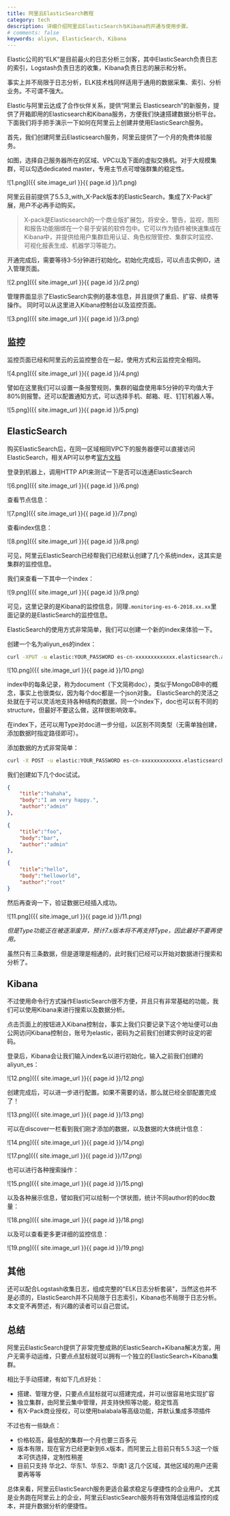 ```yaml
---
title: 阿里云ElasticSearch教程
category: tech
description: 详细介绍阿里云ElasticSearch与Kibana的开通与使用步骤。
# comments: false
keywords: aliyun, ElasticSearch, Kibana
---
```


Elastic公司的“ELK”是目前最火的日志分析三剑客，其中ElasticSearch负责日志的索引，Logstash负责日志的收集，Kibana负责日志的展示和分析。

事实上并不局限于日志分析，ELK技术栈同样适用于通用的数据采集、索引、分析业务。不可谓不强大。

Elastic与阿里云达成了合作伙伴关系，提供“阿里云 Elasticsearch”的新服务，提供了开箱即用的Elasticsearch和Kibana服务，方便我们快速搭建数据分析平台。下面我们将手把手演示一下如何在阿里云上创建并使用ElasticSearch服务。


首先，我们创建阿里云Elasticsearch服务，阿里云提供了一个月的免费体验服务。

如图，选择自己服务器所在的区域、VPC以及下面的虚拟交换机。对于大规模集群，可以勾选dedicated master，专用主节点可增强群集的稳定性。

![1.png]({{ site.image_url }}{{ page.id }}/1.png)

阿里云目前提供了5.5.3_with_X-Pack版本的ElasticSearch，集成了X-Pack扩展，用户不必再手动购买。

> X-pack是Elasticsearch的一个商业版扩展包，将安全，警告，监视，图形和报告功能捆绑在一个易于安装的软件包中。它可以作为插件被快速集成在Kibana中，并提供给用户集群启用认证、角色权限管控、集群实时监控、可视化报表生成、机器学习等能力。

开通完成后，需要等待3-5分钟进行初始化。初始化完成后，可以点击实例ID，进入管理页面。

![2.png]({{ site.image_url }}{{ page.id }}/2.png)

管理界面显示了ElasticSearch实例的基本信息，并且提供了重启、扩容、续费等操作。
同时可以从这里进入Kibana控制台以及监控页面。

![3.png]({{ site.image_url }}{{ page.id }}/3.png)


## 监控

监控页面已经和阿里云的云监控整合在一起，使用方式和云监控完全相同。

![4.png]({{ site.image_url }}{{ page.id }}/4.png)

譬如在这里我们可以设置一条报警规则，集群的磁盘使用率5分钟的平均值大于80%则报警。还可以配置通知方式，可以选择手机、邮箱、旺、钉钉机器人等。

![5.png]({{ site.image_url }}{{ page.id }}/5.png)


## ElasticSearch

购买ElasticSearch后，在同一区域相同VPC下的服务器便可以直接访问ElasticSearch，相关API可以参考[官方文档](https://www.elastic.co/guide/en/elasticsearch/reference/5.5/index.html)

登录到机器上，调用HTTP API来测试一下是否可以连通ElasticSearch

![6.png]({{ site.image_url }}{{ page.id }}/6.png)

查看节点信息：

![7.png]({{ site.image_url }}{{ page.id }}/7.png)

查看index信息：

![8.png]({{ site.image_url }}{{ page.id }}/8.png)


可见，阿里云ElasticSearch已经帮我们已经默认创建了几个系统index，这其实是集群的监控信息。

我们来查看一下其中一个index：

![9.png]({{ site.image_url }}{{ page.id }}/9.png)

可见，这里记录的是Kibana的监控信息，同理`.monitoring-es-6-2018.xx.xx`里面记录的是ElasticSearch的监控信息。


ElasticSearch的使用方式非常简单，我们可以创建一个新的index来体验一下。

创建一个名为aliyun_es的index：

```bash
curl -XPUT -u elastic:YOUR_PASSWORD es-cn-xxxxxxxxxxxxx.elasticsearch.aliyuncs.com:9200/aliyun_es
```

![10.png]({{ site.image_url }}{{ page.id }}/10.png)

index中的每条记录，称为document（下文简称doc），类似于MongoDB中的概念，事实上也很类似，因为每个doc都是一个json对象。
ElasticSearch的灵活之处就在于可以灵活地支持各种结构的数据，同一个index下，doc也可以有不同的structure，但最好不要这么做，这样很影响效率。

在index下，还可以用Type对doc进一步分组，以区别不同类型（无需单独创建，添加数据时指定路径即可）。

添加数据的方式非常简单：

```bash
curl -X POST -u elastic:YOUR_PASSWORD es-cn-xxxxxxxxxxxxx.elasticsearch.aliyuncs.com:9200/index_name/type_name -d '{...}' 
```

我们创建如下几个doc试试。

```json
{
    "title":"hahaha",
    "body":"I am very happy.",
    "author":"admin"
},

{
    "title":"foo",
    "body":"bar",
    "author":"admin"
},

{
    "title":"hello",
    "body":"helloworld",
    "author":"root"
}
```

然后再查询一下，验证数据已经插入成功。

![11.png]({{ site.image_url }}{{ page.id }}/11.png)

*但是Type功能正在被逐渐废弃，预计7.x版本将不再支持Type，因此最好不要再使用。*


虽然只有三条数据，但是道理是相通的，此时我们已经可以开始对数据进行搜索和分析了。



## Kibana

不过使用命令行方式操作ElasticSearch很不方便，并且只有非常基础的功能，我们可以使用Kibana来进行搜索以及数据分析。

点击页面上的按钮进入Kibana控制台，事实上我们只要记录下这个地址便可以由公网访问Kibana控制台，账号为elastic，密码为之前我们创建实例时设定的密码。

登录后，Kibana会让我们输入index名以进行初始化，输入之前我们创建的aliyun_es：

![12.png]({{ site.image_url }}{{ page.id }}/12.png)

创建完成后，可以进一步进行配置。如果不需要的话，那么就已经全部配置完成了！

![13.png]({{ site.image_url }}{{ page.id }}/13.png)

可以在discover一栏看到我们刚才添加的数据，以及数据的大体统计信息：

![14.png]({{ site.image_url }}{{ page.id }}/14.png)

![17.png]({{ site.image_url }}{{ page.id }}/17.png)

也可以进行各种搜索操作：

![15.png]({{ site.image_url }}{{ page.id }}/15.png)

以及各种展示信息，譬如我们可以绘制一个饼状图，统计不同author的的doc数量：

![18.png]({{ site.image_url }}{{ page.id }}/18.png)

以及可以查看更多更详细的监控信息：

![19.png]({{ site.image_url }}{{ page.id }}/19.png)

## 其他

还可以配合Logstash收集日志，组成完整的"ELK日志分析套装"，当然这也并不是必须的，ElasticSearch并不只局限于日志索引，Kibana也不局限于日志分析。
本文变不再赘述，有兴趣的读者可以自己尝试。

## 总结

阿里云ElasticSearch提供了非常完整成熟的ElasticSearch+Kibana解决方案，用户无需手动运维，只要点点鼠标就可以拥有一个独立的ElasticSearch+Kibana集群。

相比于手动搭建，有如下几点好处：

* 搭建、管理方便，只要点点鼠标就可以搭建完成，并可以很容易地实现扩容
* 独立集群，由阿里云集中管理，并支持快照等功能，稳定性高
* 有X-Pack商业授权，可以使用balabala等高级功能，并默认集成多项插件

不过也有一些缺点：

* 价格较高，最低配的集群一个月也要三百多元
* 版本有限，现在官方已经更新到6.x版本，而阿里云上目前只有5.5.3这一个版本可供选择，定制性稍差
* 目前只支持 华北2、华东1、华东2、华南1 这几个区域，其他区域的用户还需要再等等


总体来看，阿里云ElasticSearch服务更适合最求稳定与便捷性的企业用户。
尤其是业务跑在阿里云上的企业，阿里云ElasticSearch服务将有效降低运维监控的成本，并提升数据分析的便捷性。
